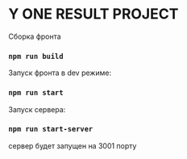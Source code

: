 # Y ONE RESULT PROJECT

Сборка фронта

### `npm run build`

Запуск фронта в dev режиме:
### `npm run start`

Запуск сервера:
### `npm run start-server`

сервер будет запущен на 3001 порту